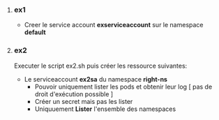 

<ol>
  <li><h3>ex1</h3></li>

- Creer le service account **exserviceaccount** sur le namespace **default**



 <li><h3>ex2</h3></li>
Executer le script ex2.sh puis créer les ressource suivantes: 


-  Le serviceaccount **ex2sa** du namespace **right-ns** 
    - Pouvoir uniquement lister les pods et obtenir leur log [ pas de droit d'exécution possible ]
    - Créer  un secret  mais pas les lister
    - Uniquuement **Lister** l'ensemble des namespaces

</ol>


